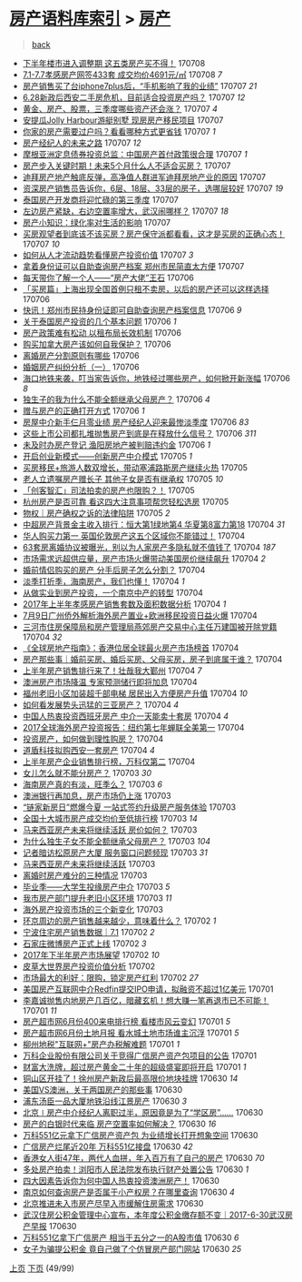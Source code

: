 [房产语料库索引](../../README.md)  > [房产](房产.md)
====
> [back](../README.md)

- [下半年楼市进入调整期 这五类房产买不得！](http://jkwz.applinzi.com/ittc/6987872561063789573.html#%E4%B8%8B%E5%8D%8A%E5%B9%B4%E6%A5%BC%E5%B8%82%E8%BF%9B%E5%85%A5%E8%B0%83%E6%95%B4%E6%9C%9F+%E8%BF%99%E4%BA%94%E7%B1%BB%E6%88%BF%E4%BA%A7%E4%B9%B0%E4%B8%8D%E5%BE%97%EF%BC%81) 170708  
- [7.1-7.7孝感房产网签433套 成交均价4691元/㎡](http://jkwz.applinzi.com/ittc/6987862430313874448.html#7.1-7.7%E5%AD%9D%E6%84%9F%E6%88%BF%E4%BA%A7%E7%BD%91%E7%AD%BE433%E5%A5%97+%E6%88%90%E4%BA%A4%E5%9D%87%E4%BB%B74691%E5%85%83%2F%E3%8E%A1) 170708 *7* 
- [房产销售买了台iphone7plus后，“手机影响了我的业绩”](http://jkwz.applinzi.com/ittc/6987691801220482053.html#%E6%88%BF%E4%BA%A7%E9%94%80%E5%94%AE%E4%B9%B0%E4%BA%86%E5%8F%B0iphone7plus%E5%90%8E%EF%BC%8C%E2%80%9C%E6%89%8B%E6%9C%BA%E5%BD%B1%E5%93%8D%E4%BA%86%E6%88%91%E7%9A%84%E4%B8%9A%E7%BB%A9%E2%80%9D) 170707 *21* 
- [6.28新政后西安二手房危机，目前适合投资房产吗？](http://jkwz.applinzi.com/ittc/6987634806568256529.html#6.28%E6%96%B0%E6%94%BF%E5%90%8E%E8%A5%BF%E5%AE%89%E4%BA%8C%E6%89%8B%E6%88%BF%E5%8D%B1%E6%9C%BA%EF%BC%8C%E7%9B%AE%E5%89%8D%E9%80%82%E5%90%88%E6%8A%95%E8%B5%84%E6%88%BF%E4%BA%A7%E5%90%97%EF%BC%9F) 170707 *12* 
- [黄金、房产、股票，三季度哪些资产还会涨？](http://jkwz.applinzi.com/ittc/6987624247634428944.html#%E9%BB%84%E9%87%91%E3%80%81%E6%88%BF%E4%BA%A7%E3%80%81%E8%82%A1%E7%A5%A8%EF%BC%8C%E4%B8%89%E5%AD%A3%E5%BA%A6%E5%93%AA%E4%BA%9B%E8%B5%84%E4%BA%A7%E8%BF%98%E4%BC%9A%E6%B6%A8%EF%BC%9F) 170707 *4* 
- [安提瓜Jolly Harbour游艇别墅 现房房产移民项目](http://jkwz.applinzi.com/ittc/6987620657054352389.html#%E5%AE%89%E6%8F%90%E7%93%9CJolly+Harbour%E6%B8%B8%E8%89%87%E5%88%AB%E5%A2%85+%E7%8E%B0%E6%88%BF%E6%88%BF%E4%BA%A7%E7%A7%BB%E6%B0%91%E9%A1%B9%E7%9B%AE) 170707  
- [你家的房产需要过户吗？看看哪种方式更省钱](http://jkwz.applinzi.com/ittc/6987600139022500869.html#%E4%BD%A0%E5%AE%B6%E7%9A%84%E6%88%BF%E4%BA%A7%E9%9C%80%E8%A6%81%E8%BF%87%E6%88%B7%E5%90%97%EF%BC%9F%E7%9C%8B%E7%9C%8B%E5%93%AA%E7%A7%8D%E6%96%B9%E5%BC%8F%E6%9B%B4%E7%9C%81%E9%92%B1) 170707 *1* 
- [房产经纪人的未来之路](http://jkwz.applinzi.com/ittc/6987593464001594373.html#%E6%88%BF%E4%BA%A7%E7%BB%8F%E7%BA%AA%E4%BA%BA%E7%9A%84%E6%9C%AA%E6%9D%A5%E4%B9%8B%E8%B7%AF) 170707 *12* 
- [摩根亚洲定息债券投资总监：中国房产首付政策很合理](http://jkwz.applinzi.com/ittc/6987557503737791504.html#%E6%91%A9%E6%A0%B9%E4%BA%9A%E6%B4%B2%E5%AE%9A%E6%81%AF%E5%80%BA%E5%88%B8%E6%8A%95%E8%B5%84%E6%80%BB%E7%9B%91%EF%BC%9A%E4%B8%AD%E5%9B%BD%E6%88%BF%E4%BA%A7%E9%A6%96%E4%BB%98%E6%94%BF%E7%AD%96%E5%BE%88%E5%90%88%E7%90%86) 170707 *1* 
- [房产步入关键时期！未来5个月什么人不适合买房？](http://jkwz.applinzi.com/ittc/6987537081046664196.html#%E6%88%BF%E4%BA%A7%E6%AD%A5%E5%85%A5%E5%85%B3%E9%94%AE%E6%97%B6%E6%9C%9F%EF%BC%81%E6%9C%AA%E6%9D%A55%E4%B8%AA%E6%9C%88%E4%BB%80%E4%B9%88%E4%BA%BA%E4%B8%8D%E9%80%82%E5%90%88%E4%B9%B0%E6%88%BF%EF%BC%9F) 170707  
- [迪拜房产地产触底反弹，高净值人群进军迪拜房地产业的原因](http://jkwz.applinzi.com/ittc/6987528927181276165.html#%E8%BF%AA%E6%8B%9C%E6%88%BF%E4%BA%A7%E5%9C%B0%E4%BA%A7%E8%A7%A6%E5%BA%95%E5%8F%8D%E5%BC%B9%EF%BC%8C%E9%AB%98%E5%87%80%E5%80%BC%E4%BA%BA%E7%BE%A4%E8%BF%9B%E5%86%9B%E8%BF%AA%E6%8B%9C%E6%88%BF%E5%9C%B0%E4%BA%A7%E4%B8%9A%E7%9A%84%E5%8E%9F%E5%9B%A0) 170707  
- [资深房产销售员告诉你，6层、18层、33层的房子，选哪层较好](http://jkwz.applinzi.com/ittc/6987505062312936452.html#%E8%B5%84%E6%B7%B1%E6%88%BF%E4%BA%A7%E9%94%80%E5%94%AE%E5%91%98%E5%91%8A%E8%AF%89%E4%BD%A0%EF%BC%8C6%E5%B1%82%E3%80%8118%E5%B1%82%E3%80%8133%E5%B1%82%E7%9A%84%E6%88%BF%E5%AD%90%EF%BC%8C%E9%80%89%E5%93%AA%E5%B1%82%E8%BE%83%E5%A5%BD) 170707 *19* 
- [泰国房产开发商将迎忙碌的第三季度](http://jkwz.applinzi.com/ittc/6987504981081850885.html#%E6%B3%B0%E5%9B%BD%E6%88%BF%E4%BA%A7%E5%BC%80%E5%8F%91%E5%95%86%E5%B0%86%E8%BF%8E%E5%BF%99%E7%A2%8C%E7%9A%84%E7%AC%AC%E4%B8%89%E5%AD%A3%E5%BA%A6) 170707  
- [左边房产紧缺，右边空置率增大，武汉闹哪样？](http://jkwz.applinzi.com/ittc/6987497013770716165.html#%E5%B7%A6%E8%BE%B9%E6%88%BF%E4%BA%A7%E7%B4%A7%E7%BC%BA%EF%BC%8C%E5%8F%B3%E8%BE%B9%E7%A9%BA%E7%BD%AE%E7%8E%87%E5%A2%9E%E5%A4%A7%EF%BC%8C%E6%AD%A6%E6%B1%89%E9%97%B9%E5%93%AA%E6%A0%B7%EF%BC%9F) 170707 *18* 
- [房产小知识：绿化率对生活的影响](http://jkwz.applinzi.com/ittc/6987492115264046096.html#%E6%88%BF%E4%BA%A7%E5%B0%8F%E7%9F%A5%E8%AF%86%EF%BC%9A%E7%BB%BF%E5%8C%96%E7%8E%87%E5%AF%B9%E7%94%9F%E6%B4%BB%E7%9A%84%E5%BD%B1%E5%93%8D) 170707  
- [买房观望者到底该不该买房？房产保守派都看看，这才是买房的正确心态！](http://jkwz.applinzi.com/ittc/6987490923490313221.html#%E4%B9%B0%E6%88%BF%E8%A7%82%E6%9C%9B%E8%80%85%E5%88%B0%E5%BA%95%E8%AF%A5%E4%B8%8D%E8%AF%A5%E4%B9%B0%E6%88%BF%EF%BC%9F%E6%88%BF%E4%BA%A7%E4%BF%9D%E5%AE%88%E6%B4%BE%E9%83%BD%E7%9C%8B%E7%9C%8B%EF%BC%8C%E8%BF%99%E6%89%8D%E6%98%AF%E4%B9%B0%E6%88%BF%E7%9A%84%E6%AD%A3%E7%A1%AE%E5%BF%83%E6%80%81%EF%BC%81) 170707 *10* 
- [如何从人才流动趋势看懂房产投资价值](http://jkwz.applinzi.com/ittc/6987322237194339333.html#%E5%A6%82%E4%BD%95%E4%BB%8E%E4%BA%BA%E6%89%8D%E6%B5%81%E5%8A%A8%E8%B6%8B%E5%8A%BF%E7%9C%8B%E6%87%82%E6%88%BF%E4%BA%A7%E6%8A%95%E8%B5%84%E4%BB%B7%E5%80%BC) 170707 *3* 
- [拿着身份证可以自助查询房产档案 郑州市民简直太方便](http://jkwz.applinzi.com/ittc/6987452393665856528.html#%E6%8B%BF%E7%9D%80%E8%BA%AB%E4%BB%BD%E8%AF%81%E5%8F%AF%E4%BB%A5%E8%87%AA%E5%8A%A9%E6%9F%A5%E8%AF%A2%E6%88%BF%E4%BA%A7%E6%A1%A3%E6%A1%88+%E9%83%91%E5%B7%9E%E5%B8%82%E6%B0%91%E7%AE%80%E7%9B%B4%E5%A4%AA%E6%96%B9%E4%BE%BF) 170707  
- [每天带你了解一个人——“房产大佬”王石](http://jkwz.applinzi.com/ittc/6987296185520751621.html#%E6%AF%8F%E5%A4%A9%E5%B8%A6%E4%BD%A0%E4%BA%86%E8%A7%A3%E4%B8%80%E4%B8%AA%E4%BA%BA%E2%80%94%E2%80%94%E2%80%9C%E6%88%BF%E4%BA%A7%E5%A4%A7%E4%BD%AC%E2%80%9D%E7%8E%8B%E7%9F%B3) 170706  
- [「买房篇」上海出现全国首例只租不卖房，以后的房产还可以这样选择](http://jkwz.applinzi.com/ittc/6987288666488439812.html#%E3%80%8C%E4%B9%B0%E6%88%BF%E7%AF%87%E3%80%8D%E4%B8%8A%E6%B5%B7%E5%87%BA%E7%8E%B0%E5%85%A8%E5%9B%BD%E9%A6%96%E4%BE%8B%E5%8F%AA%E7%A7%9F%E4%B8%8D%E5%8D%96%E6%88%BF%EF%BC%8C%E4%BB%A5%E5%90%8E%E7%9A%84%E6%88%BF%E4%BA%A7%E8%BF%98%E5%8F%AF%E4%BB%A5%E8%BF%99%E6%A0%B7%E9%80%89%E6%8B%A9) 170706  
- [快讯！郑州市民持身份证即可自助查询房产档案信息](http://jkwz.applinzi.com/ittc/6987283767222600709.html#%E5%BF%AB%E8%AE%AF%EF%BC%81%E9%83%91%E5%B7%9E%E5%B8%82%E6%B0%91%E6%8C%81%E8%BA%AB%E4%BB%BD%E8%AF%81%E5%8D%B3%E5%8F%AF%E8%87%AA%E5%8A%A9%E6%9F%A5%E8%AF%A2%E6%88%BF%E4%BA%A7%E6%A1%A3%E6%A1%88%E4%BF%A1%E6%81%AF) 170706 *9* 
- [关于泰国房产投资的几个基本问题](http://jkwz.applinzi.com/ittc/6987254879335482373.html#%E5%85%B3%E4%BA%8E%E6%B3%B0%E5%9B%BD%E6%88%BF%E4%BA%A7%E6%8A%95%E8%B5%84%E7%9A%84%E5%87%A0%E4%B8%AA%E5%9F%BA%E6%9C%AC%E9%97%AE%E9%A2%98) 170706 *1* 
- [房产政策难有松动 以租布局长效机制](http://jkwz.applinzi.com/ittc/6987249862515885060.html#%E6%88%BF%E4%BA%A7%E6%94%BF%E7%AD%96%E9%9A%BE%E6%9C%89%E6%9D%BE%E5%8A%A8+%E4%BB%A5%E7%A7%9F%E5%B8%83%E5%B1%80%E9%95%BF%E6%95%88%E6%9C%BA%E5%88%B6) 170706  
- [购买加拿大房产该如何自我保护？](http://jkwz.applinzi.com/ittc/6987199489595933701.html#%E8%B4%AD%E4%B9%B0%E5%8A%A0%E6%8B%BF%E5%A4%A7%E6%88%BF%E4%BA%A7%E8%AF%A5%E5%A6%82%E4%BD%95%E8%87%AA%E6%88%91%E4%BF%9D%E6%8A%A4%EF%BC%9F) 170706  
- [离婚房产分割原则有哪些](http://jkwz.applinzi.com/ittc/6987227901349856261.html#%E7%A6%BB%E5%A9%9A%E6%88%BF%E4%BA%A7%E5%88%86%E5%89%B2%E5%8E%9F%E5%88%99%E6%9C%89%E5%93%AA%E4%BA%9B) 170706  
- [婚姻房产纠纷分析（一）](http://jkwz.applinzi.com/ittc/6987225123357459461.html#%E5%A9%9A%E5%A7%BB%E6%88%BF%E4%BA%A7%E7%BA%A0%E7%BA%B7%E5%88%86%E6%9E%90%EF%BC%88%E4%B8%80%EF%BC%89) 170706  
- [海口地铁来袭，叮当家告诉你，地铁经过哪些房产，如何掀开新涨幅](http://jkwz.applinzi.com/ittc/6987218355311084549.html#%E6%B5%B7%E5%8F%A3%E5%9C%B0%E9%93%81%E6%9D%A5%E8%A2%AD%EF%BC%8C%E5%8F%AE%E5%BD%93%E5%AE%B6%E5%91%8A%E8%AF%89%E4%BD%A0%EF%BC%8C%E5%9C%B0%E9%93%81%E7%BB%8F%E8%BF%87%E5%93%AA%E4%BA%9B%E6%88%BF%E4%BA%A7%EF%BC%8C%E5%A6%82%E4%BD%95%E6%8E%80%E5%BC%80%E6%96%B0%E6%B6%A8%E5%B9%85) 170706 *8* 
- [独生子的我为什么不能全额继承父母房产？](http://jkwz.applinzi.com/ittc/6987208729404376068.html#%E7%8B%AC%E7%94%9F%E5%AD%90%E7%9A%84%E6%88%91%E4%B8%BA%E4%BB%80%E4%B9%88%E4%B8%8D%E8%83%BD%E5%85%A8%E9%A2%9D%E7%BB%A7%E6%89%BF%E7%88%B6%E6%AF%8D%E6%88%BF%E4%BA%A7%EF%BC%9F) 170706 *4* 
- [赠与房产的正确打开方式](http://jkwz.applinzi.com/ittc/6987206052855415825.html#%E8%B5%A0%E4%B8%8E%E6%88%BF%E4%BA%A7%E7%9A%84%E6%AD%A3%E7%A1%AE%E6%89%93%E5%BC%80%E6%96%B9%E5%BC%8F) 170706 *1* 
- [房屋中介新手仨月零业绩 房产经纪人迎来最惨淡季度](http://jkwz.applinzi.com/ittc/6987135430469092356.html#%E6%88%BF%E5%B1%8B%E4%B8%AD%E4%BB%8B%E6%96%B0%E6%89%8B%E4%BB%A8%E6%9C%88%E9%9B%B6%E4%B8%9A%E7%BB%A9+%E6%88%BF%E4%BA%A7%E7%BB%8F%E7%BA%AA%E4%BA%BA%E8%BF%8E%E6%9D%A5%E6%9C%80%E6%83%A8%E6%B7%A1%E5%AD%A3%E5%BA%A6) 170706 *83* 
- [这些上市公司都扎堆抛售房产到底是在释放什么信号？](http://jkwz.applinzi.com/ittc/6987123282854544388.html#%E8%BF%99%E4%BA%9B%E4%B8%8A%E5%B8%82%E5%85%AC%E5%8F%B8%E9%83%BD%E6%89%8E%E5%A0%86%E6%8A%9B%E5%94%AE%E6%88%BF%E4%BA%A7%E5%88%B0%E5%BA%95%E6%98%AF%E5%9C%A8%E9%87%8A%E6%94%BE%E4%BB%80%E4%B9%88%E4%BF%A1%E5%8F%B7%EF%BC%9F) 170706 *311* 
- [未及时办房产登记 渔阳房地产被判赔违约金](http://jkwz.applinzi.com/ittc/6987113134547272720.html#%E6%9C%AA%E5%8F%8A%E6%97%B6%E5%8A%9E%E6%88%BF%E4%BA%A7%E7%99%BB%E8%AE%B0+%E6%B8%94%E9%98%B3%E6%88%BF%E5%9C%B0%E4%BA%A7%E8%A2%AB%E5%88%A4%E8%B5%94%E8%BF%9D%E7%BA%A6%E9%87%91) 170706 *1* 
- [开启创业新模式——创新房产中介模式](http://jkwz.applinzi.com/ittc/6986902241397965828.html#%E5%BC%80%E5%90%AF%E5%88%9B%E4%B8%9A%E6%96%B0%E6%A8%A1%E5%BC%8F%E2%80%94%E2%80%94%E5%88%9B%E6%96%B0%E6%88%BF%E4%BA%A7%E4%B8%AD%E4%BB%8B%E6%A8%A1%E5%BC%8F) 170705 *1* 
- [买房移民+旅游人数双增长，带动塞浦路斯房产继续火热](http://jkwz.applinzi.com/ittc/6986888833961296900.html#%E4%B9%B0%E6%88%BF%E7%A7%BB%E6%B0%91%2B%E6%97%85%E6%B8%B8%E4%BA%BA%E6%95%B0%E5%8F%8C%E5%A2%9E%E9%95%BF%EF%BC%8C%E5%B8%A6%E5%8A%A8%E5%A1%9E%E6%B5%A6%E8%B7%AF%E6%96%AF%E6%88%BF%E4%BA%A7%E7%BB%A7%E7%BB%AD%E7%81%AB%E7%83%AD) 170705  
- [老人立遗嘱房产赠长子 其他子女是否有继承权](http://jkwz.applinzi.com/ittc/6986872465480221713.html#%E8%80%81%E4%BA%BA%E7%AB%8B%E9%81%97%E5%98%B1%E6%88%BF%E4%BA%A7%E8%B5%A0%E9%95%BF%E5%AD%90+%E5%85%B6%E4%BB%96%E5%AD%90%E5%A5%B3%E6%98%AF%E5%90%A6%E6%9C%89%E7%BB%A7%E6%89%BF%E6%9D%83) 170705 *10* 
- [「创客智汇」司法拍卖的房产也限购？！](http://jkwz.applinzi.com/ittc/6986866279489995793.html#%E3%80%8C%E5%88%9B%E5%AE%A2%E6%99%BA%E6%B1%87%E3%80%8D%E5%8F%B8%E6%B3%95%E6%8B%8D%E5%8D%96%E7%9A%84%E6%88%BF%E4%BA%A7%E4%B9%9F%E9%99%90%E8%B4%AD%EF%BC%9F%EF%BC%81) 170705  
- [杭州房产是否可靠 看这四大注意事项帮您轻松选房](http://jkwz.applinzi.com/ittc/6986843023387132933.html#%E6%9D%AD%E5%B7%9E%E6%88%BF%E4%BA%A7%E6%98%AF%E5%90%A6%E5%8F%AF%E9%9D%A0+%E7%9C%8B%E8%BF%99%E5%9B%9B%E5%A4%A7%E6%B3%A8%E6%84%8F%E4%BA%8B%E9%A1%B9%E5%B8%AE%E6%82%A8%E8%BD%BB%E6%9D%BE%E9%80%89%E6%88%BF) 170705  
- [物权｜房产确权之诉的法律陷阱](http://jkwz.applinzi.com/ittc/6986833466006963205.html#%E7%89%A9%E6%9D%83%EF%BD%9C%E6%88%BF%E4%BA%A7%E7%A1%AE%E6%9D%83%E4%B9%8B%E8%AF%89%E7%9A%84%E6%B3%95%E5%BE%8B%E9%99%B7%E9%98%B1) 170705 *2* 
- [中超房产背景金主收入排行：恒大第1绿地第4 华夏第8富力第18](http://jkwz.applinzi.com/ittc/6986561952556778501.html#%E4%B8%AD%E8%B6%85%E6%88%BF%E4%BA%A7%E8%83%8C%E6%99%AF%E9%87%91%E4%B8%BB%E6%94%B6%E5%85%A5%E6%8E%92%E8%A1%8C%EF%BC%9A%E6%81%92%E5%A4%A7%E7%AC%AC1%E7%BB%BF%E5%9C%B0%E7%AC%AC4+%E5%8D%8E%E5%A4%8F%E7%AC%AC8%E5%AF%8C%E5%8A%9B%E7%AC%AC18) 170704 *31* 
- [华人购买力第一 英国伦敦房产这五个区域你不能错过！](http://jkwz.applinzi.com/ittc/6986518082640937988.html#%E5%8D%8E%E4%BA%BA%E8%B4%AD%E4%B9%B0%E5%8A%9B%E7%AC%AC%E4%B8%80+%E8%8B%B1%E5%9B%BD%E4%BC%A6%E6%95%A6%E6%88%BF%E4%BA%A7%E8%BF%99%E4%BA%94%E4%B8%AA%E5%8C%BA%E5%9F%9F%E4%BD%A0%E4%B8%8D%E8%83%BD%E9%94%99%E8%BF%87%EF%BC%81) 170704  
- [63套房离婚协议被曝光，别以为人家房产多隐私就不值钱了](http://jkwz.applinzi.com/ittc/6986507299546727429.html#63%E5%A5%97%E6%88%BF%E7%A6%BB%E5%A9%9A%E5%8D%8F%E8%AE%AE%E8%A2%AB%E6%9B%9D%E5%85%89%EF%BC%8C%E5%88%AB%E4%BB%A5%E4%B8%BA%E4%BA%BA%E5%AE%B6%E6%88%BF%E4%BA%A7%E5%A4%9A%E9%9A%90%E7%A7%81%E5%B0%B1%E4%B8%8D%E5%80%BC%E9%92%B1%E4%BA%86) 170704 *187* 
- [市场需求远超供应量，房产市场火爆带动美国房价继续飙升](http://jkwz.applinzi.com/ittc/6986499674830537732.html#%E5%B8%82%E5%9C%BA%E9%9C%80%E6%B1%82%E8%BF%9C%E8%B6%85%E4%BE%9B%E5%BA%94%E9%87%8F%EF%BC%8C%E6%88%BF%E4%BA%A7%E5%B8%82%E5%9C%BA%E7%81%AB%E7%88%86%E5%B8%A6%E5%8A%A8%E7%BE%8E%E5%9B%BD%E6%88%BF%E4%BB%B7%E7%BB%A7%E7%BB%AD%E9%A3%99%E5%8D%87) 170704 *2* 
- [婚前情侣购买的房产 分手后房子怎么分割？](http://jkwz.applinzi.com/ittc/6986495955804095492.html#%E5%A9%9A%E5%89%8D%E6%83%85%E4%BE%A3%E8%B4%AD%E4%B9%B0%E7%9A%84%E6%88%BF%E4%BA%A7+%E5%88%86%E6%89%8B%E5%90%8E%E6%88%BF%E5%AD%90%E6%80%8E%E4%B9%88%E5%88%86%E5%89%B2%EF%BC%9F) 170704  
- [淡季打折季，海南房产，我们也懂！](http://jkwz.applinzi.com/ittc/6986493383420675077.html#%E6%B7%A1%E5%AD%A3%E6%89%93%E6%8A%98%E5%AD%A3%EF%BC%8C%E6%B5%B7%E5%8D%97%E6%88%BF%E4%BA%A7%EF%BC%8C%E6%88%91%E4%BB%AC%E4%B9%9F%E6%87%82%EF%BC%81) 170704 *1* 
- [从做实业到房产投资，一个南京中产的转型](http://jkwz.applinzi.com/ittc/6986459795392300036.html#%E4%BB%8E%E5%81%9A%E5%AE%9E%E4%B8%9A%E5%88%B0%E6%88%BF%E4%BA%A7%E6%8A%95%E8%B5%84%EF%BC%8C%E4%B8%80%E4%B8%AA%E5%8D%97%E4%BA%AC%E4%B8%AD%E4%BA%A7%E7%9A%84%E8%BD%AC%E5%9E%8B) 170704  
- [2017年上半年孝感房产销售套数及面积数据分析](http://jkwz.applinzi.com/ittc/6986456757285946372.html#2017%E5%B9%B4%E4%B8%8A%E5%8D%8A%E5%B9%B4%E5%AD%9D%E6%84%9F%E6%88%BF%E4%BA%A7%E9%94%80%E5%94%AE%E5%A5%97%E6%95%B0%E5%8F%8A%E9%9D%A2%E7%A7%AF%E6%95%B0%E6%8D%AE%E5%88%86%E6%9E%90) 170704 *1* 
- [7月9日广州侨外解析海外房产置业+欧洲移民投资日益火爆](http://jkwz.applinzi.com/ittc/6986456533515633669.html#7%E6%9C%889%E6%97%A5%E5%B9%BF%E5%B7%9E%E4%BE%A8%E5%A4%96%E8%A7%A3%E6%9E%90%E6%B5%B7%E5%A4%96%E6%88%BF%E4%BA%A7%E7%BD%AE%E4%B8%9A%2B%E6%AC%A7%E6%B4%B2%E7%A7%BB%E6%B0%91%E6%8A%95%E8%B5%84%E6%97%A5%E7%9B%8A%E7%81%AB%E7%88%86) 170704  
- [三河市住房保障局和房产管理局燕郊房产交易中心主任万建国被开除党籍](http://jkwz.applinzi.com/ittc/6986454574339458052.html#%E4%B8%89%E6%B2%B3%E5%B8%82%E4%BD%8F%E6%88%BF%E4%BF%9D%E9%9A%9C%E5%B1%80%E5%92%8C%E6%88%BF%E4%BA%A7%E7%AE%A1%E7%90%86%E5%B1%80%E7%87%95%E9%83%8A%E6%88%BF%E4%BA%A7%E4%BA%A4%E6%98%93%E4%B8%AD%E5%BF%83%E4%B8%BB%E4%BB%BB%E4%B8%87%E5%BB%BA%E5%9B%BD%E8%A2%AB%E5%BC%80%E9%99%A4%E5%85%9A%E7%B1%8D) 170704 *32* 
- [《全球房地产指南》：香港位居全球最火房产市场榜首](http://jkwz.applinzi.com/ittc/6986452886044034053.html#%E3%80%8A%E5%85%A8%E7%90%83%E6%88%BF%E5%9C%B0%E4%BA%A7%E6%8C%87%E5%8D%97%E3%80%8B%EF%BC%9A%E9%A6%99%E6%B8%AF%E4%BD%8D%E5%B1%85%E5%85%A8%E7%90%83%E6%9C%80%E7%81%AB%E6%88%BF%E4%BA%A7%E5%B8%82%E5%9C%BA%E6%A6%9C%E9%A6%96) 170704  
- [房产那些事｜婚前买房、婚后买房、父母买房，房子到底属于谁？](http://jkwz.applinzi.com/ittc/6986445784382702596.html#%E6%88%BF%E4%BA%A7%E9%82%A3%E4%BA%9B%E4%BA%8B%EF%BD%9C%E5%A9%9A%E5%89%8D%E4%B9%B0%E6%88%BF%E3%80%81%E5%A9%9A%E5%90%8E%E4%B9%B0%E6%88%BF%E3%80%81%E7%88%B6%E6%AF%8D%E4%B9%B0%E6%88%BF%EF%BC%8C%E6%88%BF%E5%AD%90%E5%88%B0%E5%BA%95%E5%B1%9E%E4%BA%8E%E8%B0%81%EF%BC%9F) 170704  
- [上半年房产销售排行来了！壮哉我大鄞州](http://jkwz.applinzi.com/ittc/6986414353656857604.html#%E4%B8%8A%E5%8D%8A%E5%B9%B4%E6%88%BF%E4%BA%A7%E9%94%80%E5%94%AE%E6%8E%92%E8%A1%8C%E6%9D%A5%E4%BA%86%EF%BC%81%E5%A3%AE%E5%93%89%E6%88%91%E5%A4%A7%E9%84%9E%E5%B7%9E) 170704 *7* 
- [澳洲房产市场降温 专家预测储行即将加息](http://jkwz.applinzi.com/ittc/6986401698506343428.html#%E6%BE%B3%E6%B4%B2%E6%88%BF%E4%BA%A7%E5%B8%82%E5%9C%BA%E9%99%8D%E6%B8%A9+%E4%B8%93%E5%AE%B6%E9%A2%84%E6%B5%8B%E5%82%A8%E8%A1%8C%E5%8D%B3%E5%B0%86%E5%8A%A0%E6%81%AF) 170704  
- [福州老旧小区加装超千部电梯 居民出入方便房产升值](http://jkwz.applinzi.com/ittc/6986385379920708613.html#%E7%A6%8F%E5%B7%9E%E8%80%81%E6%97%A7%E5%B0%8F%E5%8C%BA%E5%8A%A0%E8%A3%85%E8%B6%85%E5%8D%83%E9%83%A8%E7%94%B5%E6%A2%AF+%E5%B1%85%E6%B0%91%E5%87%BA%E5%85%A5%E6%96%B9%E4%BE%BF%E6%88%BF%E4%BA%A7%E5%8D%87%E5%80%BC) 170704 *10* 
- [如何看发展势头迅猛的三亚房产？](http://jkwz.applinzi.com/ittc/6986247260076508164.html#%E5%A6%82%E4%BD%95%E7%9C%8B%E5%8F%91%E5%B1%95%E5%8A%BF%E5%A4%B4%E8%BF%85%E7%8C%9B%E7%9A%84%E4%B8%89%E4%BA%9A%E6%88%BF%E4%BA%A7%EF%BC%9F) 170704 *4* 
- [中国人热衷投资西班牙房产 中介一天能卖十套房](http://jkwz.applinzi.com/ittc/6986383900321252357.html#%E4%B8%AD%E5%9B%BD%E4%BA%BA%E7%83%AD%E8%A1%B7%E6%8A%95%E8%B5%84%E8%A5%BF%E7%8F%AD%E7%89%99%E6%88%BF%E4%BA%A7+%E4%B8%AD%E4%BB%8B%E4%B8%80%E5%A4%A9%E8%83%BD%E5%8D%96%E5%8D%81%E5%A5%97%E6%88%BF) 170704 *4* 
- [2017全球海外房产投资报告：纽约第七年蝉联全美第一](http://jkwz.applinzi.com/ittc/6986382763853612037.html#2017%E5%85%A8%E7%90%83%E6%B5%B7%E5%A4%96%E6%88%BF%E4%BA%A7%E6%8A%95%E8%B5%84%E6%8A%A5%E5%91%8A%EF%BC%9A%E7%BA%BD%E7%BA%A6%E7%AC%AC%E4%B8%83%E5%B9%B4%E8%9D%89%E8%81%94%E5%85%A8%E7%BE%8E%E7%AC%AC%E4%B8%80) 170704  
- [投资房产，如何做到理性购房？](http://jkwz.applinzi.com/ittc/6986357131128079365.html#%E6%8A%95%E8%B5%84%E6%88%BF%E4%BA%A7%EF%BC%8C%E5%A6%82%E4%BD%95%E5%81%9A%E5%88%B0%E7%90%86%E6%80%A7%E8%B4%AD%E6%88%BF%EF%BC%9F) 170704  
- [道盾科技拟购西安一套房产](http://jkwz.applinzi.com/ittc/6986349240207803396.html#%E9%81%93%E7%9B%BE%E7%A7%91%E6%8A%80%E6%8B%9F%E8%B4%AD%E8%A5%BF%E5%AE%89%E4%B8%80%E5%A5%97%E6%88%BF%E4%BA%A7) 170704 *4* 
- [上半年房产企业销售排行榜，万科仅第二](http://jkwz.applinzi.com/ittc/6986244773491770373.html#%E4%B8%8A%E5%8D%8A%E5%B9%B4%E6%88%BF%E4%BA%A7%E4%BC%81%E4%B8%9A%E9%94%80%E5%94%AE%E6%8E%92%E8%A1%8C%E6%A6%9C%EF%BC%8C%E4%B8%87%E7%A7%91%E4%BB%85%E7%AC%AC%E4%BA%8C) 170704  
- [女儿怎么就不能分房产？](http://jkwz.applinzi.com/ittc/6986207982357316613.html#%E5%A5%B3%E5%84%BF%E6%80%8E%E4%B9%88%E5%B0%B1%E4%B8%8D%E8%83%BD%E5%88%86%E6%88%BF%E4%BA%A7%EF%BC%9F) 170703 *30* 
- [海南房产真的有淡，旺季么？](http://jkwz.applinzi.com/ittc/6986136931606725636.html#%E6%B5%B7%E5%8D%97%E6%88%BF%E4%BA%A7%E7%9C%9F%E7%9A%84%E6%9C%89%E6%B7%A1%EF%BC%8C%E6%97%BA%E5%AD%A3%E4%B9%88%EF%BC%9F) 170703 *6* 
- [澳洲银行再加息，房产市场仍上涨](http://jkwz.applinzi.com/ittc/6986135284285441028.html#%E6%BE%B3%E6%B4%B2%E9%93%B6%E8%A1%8C%E5%86%8D%E5%8A%A0%E6%81%AF%EF%BC%8C%E6%88%BF%E4%BA%A7%E5%B8%82%E5%9C%BA%E4%BB%8D%E4%B8%8A%E6%B6%A8) 170703  
- [“链家新房日”燃爆今夏 一站式签约升级房产服务体验](http://jkwz.applinzi.com/ittc/6986085802697032709.html#%E2%80%9C%E9%93%BE%E5%AE%B6%E6%96%B0%E6%88%BF%E6%97%A5%E2%80%9D%E7%87%83%E7%88%86%E4%BB%8A%E5%A4%8F+%E4%B8%80%E7%AB%99%E5%BC%8F%E7%AD%BE%E7%BA%A6%E5%8D%87%E7%BA%A7%E6%88%BF%E4%BA%A7%E6%9C%8D%E5%8A%A1%E4%BD%93%E9%AA%8C) 170703  
- [全国十大城市房产成交均价至低排行榜](http://jkwz.applinzi.com/ittc/6986078115242443780.html#%E5%85%A8%E5%9B%BD%E5%8D%81%E5%A4%A7%E5%9F%8E%E5%B8%82%E6%88%BF%E4%BA%A7%E6%88%90%E4%BA%A4%E5%9D%87%E4%BB%B7%E8%87%B3%E4%BD%8E%E6%8E%92%E8%A1%8C%E6%A6%9C) 170703 *14* 
- [马来西亚房产未来将继续活跃 房价如何？](http://jkwz.applinzi.com/ittc/6986075503222850565.html#%E9%A9%AC%E6%9D%A5%E8%A5%BF%E4%BA%9A%E6%88%BF%E4%BA%A7%E6%9C%AA%E6%9D%A5%E5%B0%86%E7%BB%A7%E7%BB%AD%E6%B4%BB%E8%B7%83+%E6%88%BF%E4%BB%B7%E5%A6%82%E4%BD%95%EF%BC%9F) 170703  
- [为什么独生子女不能全额继承父母房产？](http://jkwz.applinzi.com/ittc/6986075507048055813.html#%E4%B8%BA%E4%BB%80%E4%B9%88%E7%8B%AC%E7%94%9F%E5%AD%90%E5%A5%B3%E4%B8%8D%E8%83%BD%E5%85%A8%E9%A2%9D%E7%BB%A7%E6%89%BF%E7%88%B6%E6%AF%8D%E6%88%BF%E4%BA%A7%EF%BC%9F) 170703 *104* 
- [记者暗访松原房产大厦 服务窗口问题频现](http://jkwz.applinzi.com/ittc/6986039768365138948.html#%E8%AE%B0%E8%80%85%E6%9A%97%E8%AE%BF%E6%9D%BE%E5%8E%9F%E6%88%BF%E4%BA%A7%E5%A4%A7%E5%8E%A6+%E6%9C%8D%E5%8A%A1%E7%AA%97%E5%8F%A3%E9%97%AE%E9%A2%98%E9%A2%91%E7%8E%B0) 170703 *31* 
- [马来西亚房产未来将继续活跃](http://jkwz.applinzi.com/ittc/6986039251618497540.html#%E9%A9%AC%E6%9D%A5%E8%A5%BF%E4%BA%9A%E6%88%BF%E4%BA%A7%E6%9C%AA%E6%9D%A5%E5%B0%86%E7%BB%A7%E7%BB%AD%E6%B4%BB%E8%B7%83) 170703  
- [离婚时房产难分的三种情况](http://jkwz.applinzi.com/ittc/6986032020311245829.html#%E7%A6%BB%E5%A9%9A%E6%97%B6%E6%88%BF%E4%BA%A7%E9%9A%BE%E5%88%86%E7%9A%84%E4%B8%89%E7%A7%8D%E6%83%85%E5%86%B5) 170703  
- [毕业季——大学生投缘房产中介](http://jkwz.applinzi.com/ittc/6984591514251297797.html#%E6%AF%95%E4%B8%9A%E5%AD%A3%E2%80%94%E2%80%94%E5%A4%A7%E5%AD%A6%E7%94%9F%E6%8A%95%E7%BC%98%E6%88%BF%E4%BA%A7%E4%B8%AD%E4%BB%8B) 170703 *5* 
- [我市房产部门提升老旧小区环境](http://jkwz.applinzi.com/ittc/6986003530555851781.html#%E6%88%91%E5%B8%82%E6%88%BF%E4%BA%A7%E9%83%A8%E9%97%A8%E6%8F%90%E5%8D%87%E8%80%81%E6%97%A7%E5%B0%8F%E5%8C%BA%E7%8E%AF%E5%A2%83) 170703 *11* 
- [海外房产投资市场的三个新变化](http://jkwz.applinzi.com/ittc/6985940964215358469.html#%E6%B5%B7%E5%A4%96%E6%88%BF%E4%BA%A7%E6%8A%95%E8%B5%84%E5%B8%82%E5%9C%BA%E7%9A%84%E4%B8%89%E4%B8%AA%E6%96%B0%E5%8F%98%E5%8C%96) 170703  
- [环京周边的房产销售越来越少，意味着什么？](http://jkwz.applinzi.com/ittc/6985838506956817413.html#%E7%8E%AF%E4%BA%AC%E5%91%A8%E8%BE%B9%E7%9A%84%E6%88%BF%E4%BA%A7%E9%94%80%E5%94%AE%E8%B6%8A%E6%9D%A5%E8%B6%8A%E5%B0%91%EF%BC%8C%E6%84%8F%E5%91%B3%E7%9D%80%E4%BB%80%E4%B9%88%EF%BC%9F) 170702 *1* 
- [宁波住宅房产销售数据｜7.1](http://jkwz.applinzi.com/ittc/6985814948134257669.html#%E5%AE%81%E6%B3%A2%E4%BD%8F%E5%AE%85%E6%88%BF%E4%BA%A7%E9%94%80%E5%94%AE%E6%95%B0%E6%8D%AE%EF%BD%9C7.1) 170702 *2* 
- [石家庄微博房产正式上线](http://jkwz.applinzi.com/ittc/6985679591782745093.html#%E7%9F%B3%E5%AE%B6%E5%BA%84%E5%BE%AE%E5%8D%9A%E6%88%BF%E4%BA%A7%E6%AD%A3%E5%BC%8F%E4%B8%8A%E7%BA%BF) 170702 *3* 
- [2017年下半年房产市场展望](http://jkwz.applinzi.com/ittc/6985666588416934917.html#2017%E5%B9%B4%E4%B8%8B%E5%8D%8A%E5%B9%B4%E6%88%BF%E4%BA%A7%E5%B8%82%E5%9C%BA%E5%B1%95%E6%9C%9B) 170702 *10* 
- [皮草大世界房产投资价值分析](http://jkwz.applinzi.com/ittc/6985400124044739589.html#%E7%9A%AE%E8%8D%89%E5%A4%A7%E4%B8%96%E7%95%8C%E6%88%BF%E4%BA%A7%E6%8A%95%E8%B5%84%E4%BB%B7%E5%80%BC%E5%88%86%E6%9E%90) 170702  
- [市场最大的利好：限购，锁定房产红利](http://jkwz.applinzi.com/ittc/6985478986363569157.html#%E5%B8%82%E5%9C%BA%E6%9C%80%E5%A4%A7%E7%9A%84%E5%88%A9%E5%A5%BD%EF%BC%9A%E9%99%90%E8%B4%AD%EF%BC%8C%E9%94%81%E5%AE%9A%E6%88%BF%E4%BA%A7%E7%BA%A2%E5%88%A9) 170702 *27* 
- [美国房产互联网中介Redfin提交IPO申请，拟融资不超过1亿美元](http://jkwz.applinzi.com/ittc/6985458478293189636.html#%E7%BE%8E%E5%9B%BD%E6%88%BF%E4%BA%A7%E4%BA%92%E8%81%94%E7%BD%91%E4%B8%AD%E4%BB%8BRedfin%E6%8F%90%E4%BA%A4IPO%E7%94%B3%E8%AF%B7%EF%BC%8C%E6%8B%9F%E8%9E%8D%E8%B5%84%E4%B8%8D%E8%B6%85%E8%BF%871%E4%BA%BF%E7%BE%8E%E5%85%83) 170701  
- [李嘉诚抛售内地房产几百亿，暗藏玄机！想大赚一笔再退市已不可能！](http://jkwz.applinzi.com/ittc/6985447240842609669.html#%E6%9D%8E%E5%98%89%E8%AF%9A%E6%8A%9B%E5%94%AE%E5%86%85%E5%9C%B0%E6%88%BF%E4%BA%A7%E5%87%A0%E7%99%BE%E4%BA%BF%EF%BC%8C%E6%9A%97%E8%97%8F%E7%8E%84%E6%9C%BA%EF%BC%81%E6%83%B3%E5%A4%A7%E8%B5%9A%E4%B8%80%E7%AC%94%E5%86%8D%E9%80%80%E5%B8%82%E5%B7%B2%E4%B8%8D%E5%8F%AF%E8%83%BD%EF%BC%81) 170701 *11* 
- [房产超市网6月份400来电排行榜 看楼市风云变幻](http://jkwz.applinzi.com/ittc/6985297039607727109.html#%E6%88%BF%E4%BA%A7%E8%B6%85%E5%B8%82%E7%BD%916%E6%9C%88%E4%BB%BD400%E6%9D%A5%E7%94%B5%E6%8E%92%E8%A1%8C%E6%A6%9C+%E7%9C%8B%E6%A5%BC%E5%B8%82%E9%A3%8E%E4%BA%91%E5%8F%98%E5%B9%BB) 170701 *5* 
- [房产超市网6月份土地月报 看水城土地市场谁主沉浮](http://jkwz.applinzi.com/ittc/6985291527751205892.html#%E6%88%BF%E4%BA%A7%E8%B6%85%E5%B8%82%E7%BD%916%E6%9C%88%E4%BB%BD%E5%9C%9F%E5%9C%B0%E6%9C%88%E6%8A%A5+%E7%9C%8B%E6%B0%B4%E5%9F%8E%E5%9C%9F%E5%9C%B0%E5%B8%82%E5%9C%BA%E8%B0%81%E4%B8%BB%E6%B2%89%E6%B5%AE) 170701 *5* 
- [柳州地税&quot;互联网+&quot;房产办税解难题](http://jkwz.applinzi.com/ittc/6985255705840714757.html#%E6%9F%B3%E5%B7%9E%E5%9C%B0%E7%A8%8E%26quot%3B%E4%BA%92%E8%81%94%E7%BD%91%2B%26quot%3B%E6%88%BF%E4%BA%A7%E5%8A%9E%E7%A8%8E%E8%A7%A3%E9%9A%BE%E9%A2%98) 170701 *1* 
- [万科企业股份有限公司关于竞得广信房产资产包项目的公告](http://jkwz.applinzi.com/ittc/6985138853479187461.html#%E4%B8%87%E7%A7%91%E4%BC%81%E4%B8%9A%E8%82%A1%E4%BB%BD%E6%9C%89%E9%99%90%E5%85%AC%E5%8F%B8%E5%85%B3%E4%BA%8E%E7%AB%9E%E5%BE%97%E5%B9%BF%E4%BF%A1%E6%88%BF%E4%BA%A7%E8%B5%84%E4%BA%A7%E5%8C%85%E9%A1%B9%E7%9B%AE%E7%9A%84%E5%85%AC%E5%91%8A) 170701  
- [财富大洗牌，超过房产黄金二十年的超级盛宴即将开启](http://jkwz.applinzi.com/ittc/6985056250491307013.html#%E8%B4%A2%E5%AF%8C%E5%A4%A7%E6%B4%97%E7%89%8C%EF%BC%8C%E8%B6%85%E8%BF%87%E6%88%BF%E4%BA%A7%E9%BB%84%E9%87%91%E4%BA%8C%E5%8D%81%E5%B9%B4%E7%9A%84%E8%B6%85%E7%BA%A7%E7%9B%9B%E5%AE%B4%E5%8D%B3%E5%B0%86%E5%BC%80%E5%90%AF) 170701 *1* 
- [铜山区开挂了！徐州房产新政后最高限价地块挂牌](http://jkwz.applinzi.com/ittc/6985100598633300997.html#%E9%93%9C%E5%B1%B1%E5%8C%BA%E5%BC%80%E6%8C%82%E4%BA%86%EF%BC%81%E5%BE%90%E5%B7%9E%E6%88%BF%E4%BA%A7%E6%96%B0%E6%94%BF%E5%90%8E%E6%9C%80%E9%AB%98%E9%99%90%E4%BB%B7%E5%9C%B0%E5%9D%97%E6%8C%82%E7%89%8C) 170630 *14* 
- [美国VS澳洲，关于两国房产的那些事](http://jkwz.applinzi.com/ittc/6985005527749624837.html#%E7%BE%8E%E5%9B%BDVS%E6%BE%B3%E6%B4%B2%EF%BC%8C%E5%85%B3%E4%BA%8E%E4%B8%A4%E5%9B%BD%E6%88%BF%E4%BA%A7%E7%9A%84%E9%82%A3%E4%BA%9B%E4%BA%8B) 170630  
- [浦东汤臣一品大厦地铁沿线江景房产](http://jkwz.applinzi.com/ittc/6984993663665832964.html#%E6%B5%A6%E4%B8%9C%E6%B1%A4%E8%87%A3%E4%B8%80%E5%93%81%E5%A4%A7%E5%8E%A6%E5%9C%B0%E9%93%81%E6%B2%BF%E7%BA%BF%E6%B1%9F%E6%99%AF%E6%88%BF%E4%BA%A7) 170630 *3* 
- [北京∣房产中介经纪人离职过半，原因竟是为了“学区房”……](http://jkwz.applinzi.com/ittc/6984919655276643332.html#%E5%8C%97%E4%BA%AC%E2%88%A3%E6%88%BF%E4%BA%A7%E4%B8%AD%E4%BB%8B%E7%BB%8F%E7%BA%AA%E4%BA%BA%E7%A6%BB%E8%81%8C%E8%BF%87%E5%8D%8A%EF%BC%8C%E5%8E%9F%E5%9B%A0%E7%AB%9F%E6%98%AF%E4%B8%BA%E4%BA%86%E2%80%9C%E5%AD%A6%E5%8C%BA%E6%88%BF%E2%80%9D%E2%80%A6%E2%80%A6) 170630  
- [房产的白银时代来临 房产空置率如何解决？](http://jkwz.applinzi.com/ittc/6984982157767214084.html#%E6%88%BF%E4%BA%A7%E7%9A%84%E7%99%BD%E9%93%B6%E6%97%B6%E4%BB%A3%E6%9D%A5%E4%B8%B4+%E6%88%BF%E4%BA%A7%E7%A9%BA%E7%BD%AE%E7%8E%87%E5%A6%82%E4%BD%95%E8%A7%A3%E5%86%B3%EF%BC%9F) 170630 *16* 
- [万科551亿元拿下广信房产资产包 为业绩增长打开想象空间](http://jkwz.applinzi.com/ittc/6984965096991097861.html#%E4%B8%87%E7%A7%91551%E4%BA%BF%E5%85%83%E6%8B%BF%E4%B8%8B%E5%B9%BF%E4%BF%A1%E6%88%BF%E4%BA%A7%E8%B5%84%E4%BA%A7%E5%8C%85+%E4%B8%BA%E4%B8%9A%E7%BB%A9%E5%A2%9E%E9%95%BF%E6%89%93%E5%BC%80%E6%83%B3%E8%B1%A1%E7%A9%BA%E9%97%B4) 170630  
- [广信房产烂尾近20年 万科551亿接盘](http://jkwz.applinzi.com/ittc/6984952561755751428.html#%E5%B9%BF%E4%BF%A1%E6%88%BF%E4%BA%A7%E7%83%82%E5%B0%BE%E8%BF%9120%E5%B9%B4+%E4%B8%87%E7%A7%91551%E4%BA%BF%E6%8E%A5%E7%9B%98) 170630 *42* 
- [香港女人街47年，两代人血拼，年入百万有了自己的房产](http://jkwz.applinzi.com/ittc/6984911307886035973.html#%E9%A6%99%E6%B8%AF%E5%A5%B3%E4%BA%BA%E8%A1%9747%E5%B9%B4%EF%BC%8C%E4%B8%A4%E4%BB%A3%E4%BA%BA%E8%A1%80%E6%8B%BC%EF%BC%8C%E5%B9%B4%E5%85%A5%E7%99%BE%E4%B8%87%E6%9C%89%E4%BA%86%E8%87%AA%E5%B7%B1%E7%9A%84%E6%88%BF%E4%BA%A7) 170630 *70* 
- [多处房产拍卖！浏阳市人民法院发布执行财产处置公告](http://jkwz.applinzi.com/ittc/6984904142781678597.html#%E5%A4%9A%E5%A4%84%E6%88%BF%E4%BA%A7%E6%8B%8D%E5%8D%96%EF%BC%81%E6%B5%8F%E9%98%B3%E5%B8%82%E4%BA%BA%E6%B0%91%E6%B3%95%E9%99%A2%E5%8F%91%E5%B8%83%E6%89%A7%E8%A1%8C%E8%B4%A2%E4%BA%A7%E5%A4%84%E7%BD%AE%E5%85%AC%E5%91%8A) 170630 *1* 
- [四大因素告诉你为何中国人热衷投资澳洲房产！](http://jkwz.applinzi.com/ittc/6984649351828603908.html#%E5%9B%9B%E5%A4%A7%E5%9B%A0%E7%B4%A0%E5%91%8A%E8%AF%89%E4%BD%A0%E4%B8%BA%E4%BD%95%E4%B8%AD%E5%9B%BD%E4%BA%BA%E7%83%AD%E8%A1%B7%E6%8A%95%E8%B5%84%E6%BE%B3%E6%B4%B2%E6%88%BF%E4%BA%A7%EF%BC%81) 170630  
- [南京如何查询房产是否属于小产权房？在哪里查询](http://jkwz.applinzi.com/ittc/6984886065121723397.html#%E5%8D%97%E4%BA%AC%E5%A6%82%E4%BD%95%E6%9F%A5%E8%AF%A2%E6%88%BF%E4%BA%A7%E6%98%AF%E5%90%A6%E5%B1%9E%E4%BA%8E%E5%B0%8F%E4%BA%A7%E6%9D%83%E6%88%BF%EF%BC%9F%E5%9C%A8%E5%93%AA%E9%87%8C%E6%9F%A5%E8%AF%A2) 170630 *4* 
- [北京推进未入市房产尽早入市缓解住房需求](http://jkwz.applinzi.com/ittc/6984885317751276548.html#%E5%8C%97%E4%BA%AC%E6%8E%A8%E8%BF%9B%E6%9C%AA%E5%85%A5%E5%B8%82%E6%88%BF%E4%BA%A7%E5%B0%BD%E6%97%A9%E5%85%A5%E5%B8%82%E7%BC%93%E8%A7%A3%E4%BD%8F%E6%88%BF%E9%9C%80%E6%B1%82) 170630  
- [武汉住房公积金管理中心宣布，本年度公积金缴存额不变｜2017-6-30武汉房产早报](http://jkwz.applinzi.com/ittc/6984873714297340933.html#%E6%AD%A6%E6%B1%89%E4%BD%8F%E6%88%BF%E5%85%AC%E7%A7%AF%E9%87%91%E7%AE%A1%E7%90%86%E4%B8%AD%E5%BF%83%E5%AE%A3%E5%B8%83%EF%BC%8C%E6%9C%AC%E5%B9%B4%E5%BA%A6%E5%85%AC%E7%A7%AF%E9%87%91%E7%BC%B4%E5%AD%98%E9%A2%9D%E4%B8%8D%E5%8F%98%EF%BD%9C2017-6-30%E6%AD%A6%E6%B1%89%E6%88%BF%E4%BA%A7%E6%97%A9%E6%8A%A5) 170630  
- [万科551亿拿下广信房产 相当于五分之一的A股市值](http://jkwz.applinzi.com/ittc/6984864251792327684.html#%E4%B8%87%E7%A7%91551%E4%BA%BF%E6%8B%BF%E4%B8%8B%E5%B9%BF%E4%BF%A1%E6%88%BF%E4%BA%A7+%E7%9B%B8%E5%BD%93%E4%BA%8E%E4%BA%94%E5%88%86%E4%B9%8B%E4%B8%80%E7%9A%84A%E8%82%A1%E5%B8%82%E5%80%BC) 170630 *6* 
- [女子为骗提公积金 竟自己做了个仿冒房产部门网站](http://jkwz.applinzi.com/ittc/6984854013844390917.html#%E5%A5%B3%E5%AD%90%E4%B8%BA%E9%AA%97%E6%8F%90%E5%85%AC%E7%A7%AF%E9%87%91+%E7%AB%9F%E8%87%AA%E5%B7%B1%E5%81%9A%E4%BA%86%E4%B8%AA%E4%BB%BF%E5%86%92%E6%88%BF%E4%BA%A7%E9%83%A8%E9%97%A8%E7%BD%91%E7%AB%99) 170630 *25* 


 [上页](房产50.md) [下页](房产48.md)          (49/99)